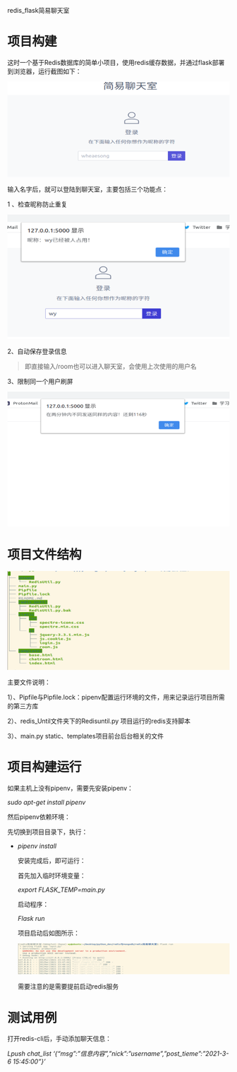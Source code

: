 redis\_flask简易聊天室

项目构建
========

这时一个基于Redis数据库的简单小项目，使用redis缓存数据，并通过flask部署到浏览器，运行截图如下：

![](media/425d7570dbce81a6e1ad4d1e2297afab.png)

输入名字后，就可以登陆到聊天室，主要包括三个功能点：

1 、检查昵称防止重复

![](media/db6f1519f5c6dcc001ee888ed42b72c8.png)

2、自动保存登录信息

>   即直接输入/room也可以进入聊天室，会使用上次使用的用户名

3、限制同一个用户刷屏

![](media/ca516eb6d33ab54772fc5571f60f7f47.png)

项目文件结构
============

![](media/d5b196c6f0d91286c5801fefeae98d0c.png)

主要文件说明：

1）、Pipfile与Pipfile.lock：pipenv配置运行环境的文件，用来记录运行项目所需的第三方库

2）、redis\_Until文件夹下的Redisuntil.py 项目运行的redis支持脚本

3）、main.py static、templates项目前台后台相关的文件

项目构建运行
============

如果主机上没有pipenv，需要先安装pipenv：

*sudo apt-get install pipenv*

然后pipenv依赖环境：

先切换到项目目录下，执行：

-   *pipenv install*

    安装完成后，即可运行：

    首先加入临时环境变量：

    *export FLASK\_TEMP=main.py*

    启动程序：

    *Flask run*

    项目启动后如图所示：

    ![](media/5f57853023091349af484db76b5d96e0.png)

    需要注意的是需要提前启动redis服务

测试用例
========

打开redis-cli后，手动添加聊天信息：

*Lpush chat\_list ‘{“msg”:”信息内容”,”nick”:”username”,”post\_tieme”:”2021-3-6
15:45:00”}’*
